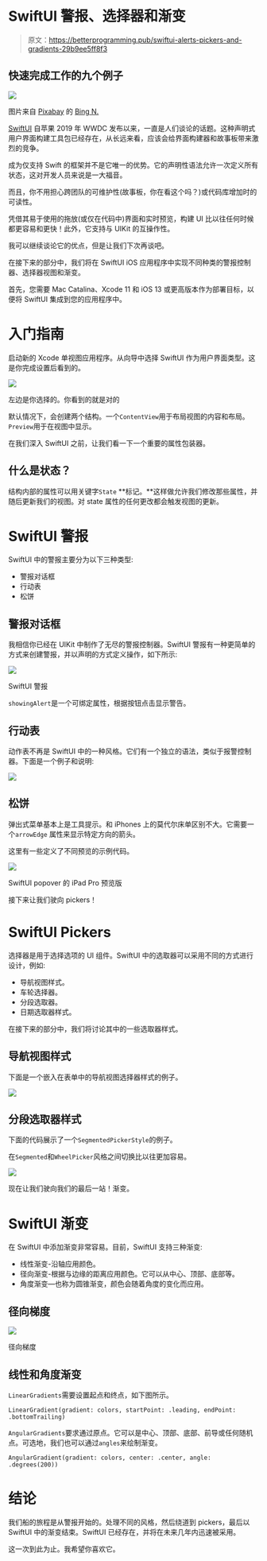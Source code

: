 # SwiftUI 警报、选择器和渐变

> 原文：<https://betterprogramming.pub/swiftui-alerts-pickers-and-gradients-29b9ee5ff8f3>

## 快速完成工作的九个例子

![](img/c8d7c458dcc86da7c7e80a408b8eb982.png)

图片来自 [Pixabay](https://pixabay.com/?utm_source=link-attribution&utm_medium=referral&utm_campaign=image&utm_content=396825) 的 [Bing N.](https://pixabay.com/users/bngdesigns-213864/?utm_source=link-attribution&utm_medium=referral&utm_campaign=image&utm_content=396825)

[SwiftUI](https://developer.apple.com/xcode/swiftui/) 自苹果 2019 年 WWDC 发布以来，一直是人们谈论的话题。这种声明式用户界面构建工具包已经存在，从长远来看，应该会给界面构建器和故事板带来激烈的竞争。

成为仅支持 Swift 的框架并不是它唯一的优势。它的声明性语法允许一次定义所有状态，这对开发人员来说是一大福音。

而且，你不用担心跨团队的可维护性(故事板，你在看这个吗？)或代码库增加时的可读性。

凭借其易于使用的拖放(或仅在代码中)界面和实时预览，构建 UI 比以往任何时候都更容易和更快！此外，它支持与 UIKit 的互操作性。

我可以继续谈论它的优点，但是让我们下次再谈吧。

在接下来的部分中，我们将在 SwiftUI iOS 应用程序中实现不同种类的警报控制器、选择器视图和渐变。

首先，您需要 Mac Catalina、Xcode 11 和 iOS 13 或更高版本作为部署目标，以便将 SwiftUI 集成到您的应用程序中。

# 入门指南

启动新的 Xcode 单视图应用程序。从向导中选择 SwiftUI 作为用户界面类型。这是你完成设置后看到的。

![](img/a15f0e2187bab4f6d0a0c9e6284e2a95.png)

左边是你选择的。你看到的就是对的

默认情况下，会创建两个结构。一个`ContentView`用于布局视图的内容和布局。`Preview`用于在视图中显示。

在我们深入 SwiftUI 之前，让我们看一下一个重要的属性包装器。

## 什么是状态？

结构内部的属性可以用关键字`State` **标记。**这样做允许我们修改那些属性，并随后更新我们的视图。对 state 属性的任何更改都会触发视图的更新。

# SwiftUI 警报

SwiftUI 中的警报主要分为以下三种类型:

*   警报对话框
*   行动表
*   松饼

## 警报对话框

我相信你已经在 UIKit 中制作了无尽的警报控制器。SwiftUI 警报有一种更简单的方式来创建警报，并以声明的方式定义操作，如下所示:

![](img/92654498d9dd1a45311830a788e8ee9c.png)

SwiftUI 警报

`showingAlert`是一个可绑定属性，根据按钮点击显示警告。

## 行动表

动作表不再是 SwiftUI 中的一种风格。它们有一个独立的语法，类似于报警控制器。下面是一个例子和说明:

![](img/abded9072bd222cd52fb62bce28d0144.png)

## 松饼

弹出式菜单基本上是工具提示。和 iPhones 上的莫代尔床单区别不大。它需要一个`arrowEdge` 属性来显示特定方向的箭头。

这里有一些定义了不同预览的示例代码。

![](img/c9059b1530d9cdcf97258e32bfb5a665.png)

SwiftUI popover 的 iPad Pro 预览版

接下来让我们驶向 pickers！

# SwiftUI Pickers

选择器是用于选择选项的 UI 组件。SwiftUI 中的选取器可以采用不同的方式进行设计，例如:

*   导航视图样式。
*   车轮选择器。
*   分段选取器。
*   日期选取器样式。

在接下来的部分中，我们将讨论其中的一些选取器样式。

## 导航视图样式

下面是一个嵌入在表单中的导航视图选择器样式的例子。

![](img/b8e237a8d1b9bf2be2eb30d9a473ed8d.png)

## 分段选取器样式

下面的代码展示了一个`SegmentedPickerStyle`的例子。

在`Segmented`和`WheelPicker`风格之间切换比以往更加容易。

![](img/338e52b7d295c4961508a69d5ece47cb.png)

现在让我们驶向我们的最后一站！渐变。

# SwiftUI 渐变

在 SwiftUI 中添加渐变非常容易。目前，SwiftUI 支持三种渐变:

*   线性渐变-沿轴应用颜色。
*   径向渐变-根据与边缘的距离应用颜色。它可以从中心、顶部、底部等。
*   角度渐变—也称为圆锥渐变，颜色会随着角度的变化而应用。

## 径向梯度

![](img/3d9fd5e33dde3c9fb36840f5eb2bdfcc.png)

径向梯度

## 线性和角度渐变

`LinearGradients`需要设置起点和终点，如下图所示。

```
LinearGradient(gradient: colors, startPoint: .leading, endPoint: .bottomTrailing)
```

`AngularGradients`要求通过原点。它可以是中心、顶部、底部、前导或任何随机点。可选地，我们也可以通过`angles`来绘制渐变。

```
AngularGradient(gradient: colors, center: .center, angle: .degrees(200))
```

# 结论

我们船的旅程是从警报开始的。处理不同的风格，然后绕道到 pickers，最后以 SwiftUI 中的渐变结束。SwiftUI 已经存在，并将在未来几年内迅速被采用。

这一次到此为止。我希望你喜欢它。